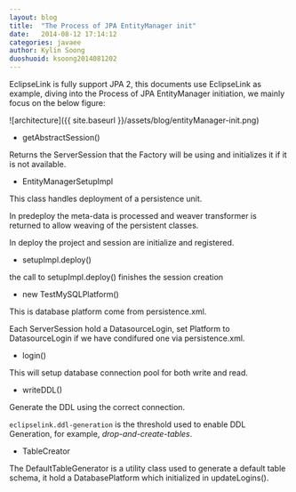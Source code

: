 ```yaml
---
layout: blog
title:  "The Process of JPA EntityManager init"
date:   2014-08-12 17:14:12
categories: javaee
author: Kylin Soong
duoshuoid: ksoong2014081202
---
```


EclipseLink is fully support JPA 2, this documents use EclipseLink as example, diving into the Process of JPA EntityManager initiation, we mainly focus on the below figure:


![architecture]({{ site.baseurl }}/assets/blog/entityManager-init.png)

* getAbstractSession()

Returns the ServerSession that the Factory will be using and initializes it if it is not available. 

* EntityManagerSetupImpl

This class handles deployment of a persistence unit.

In predeploy the meta-data is processed and weaver transformer is returned to allow weaving of the persistent classes.

In deploy the project and session are initialize and registered.

* setupImpl.deploy()

the call to setupImpl.deploy() finishes the session creation

* new TestMySQLPlatform()

This is database platform come from persistence.xml.

Each ServerSession hold a DatasourceLogin, set Platform to DatasourceLogin if we have condifured one via persistence.xml.

* login()

This will setup database connection pool for both write and read.

* writeDDL()

Generate the DDL using the correct connection.

`eclipselink.ddl-generation` is the threshold used to enable DDL Generation, for example, *drop-and-create-tables*.

* TableCreator

The DefaultTableGenerator is a utility class used to generate a default table schema, it hold a DatabasePlatform which initialized in updateLogins().


